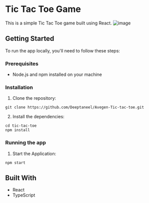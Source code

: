 # Tic Tac Toe Game

This is a simple Tic Tac Toe game built using React.
![image](https://github.com/Deeptaneel/Avegen-Tic-tac-toe/assets/68814890/b23d4ffd-7b8b-4786-8b54-8fc8f80dd7ef)


## Getting Started

To run the app locally, you'll need to follow these steps:

### Prerequisites

- Node.js and npm installed on your machine

### Installation

1. Clone the repository:

```
git clone https://github.com/Deeptaneel/Avegen-Tic-tac-toe.git
```

2. Install the dependencies:

```
cd tic-tac-toe
npm install
```

### Running the app

1. Start the Application:

```
npm start
```


## Built With

- React
- TypeScript
